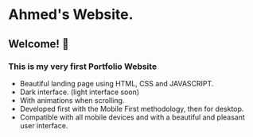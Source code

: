 # Ahmed's Website.
## Welcome! 👋
### This is my very first Portfolio Website

- Beautiful landing page using HTML, CSS and JAVASCRIPT.
- Dark interface. (light interface soon)
- With animations when scrolling.
- Developed first with the Mobile First methodology, then for desktop.
- Compatible with all mobile devices and with a beautiful and pleasant user interface.

